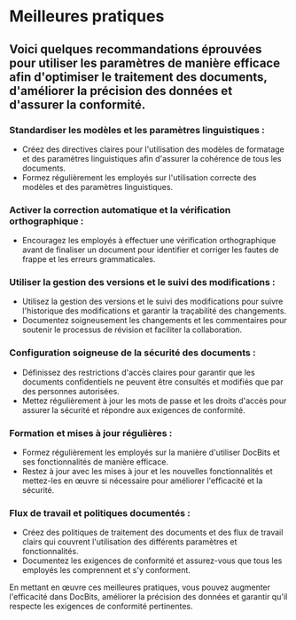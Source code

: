 # Meilleures pratiques

## Voici quelques recommandations éprouvées pour utiliser les paramètres de manière efficace afin d'optimiser le traitement des documents, d'améliorer la précision des données et d'assurer la conformité.

### Standardiser les modèles et les paramètres linguistiques :

* Créez des directives claires pour l'utilisation des modèles de formatage et des paramètres linguistiques afin d'assurer la cohérence de tous les documents.
* Formez régulièrement les employés sur l'utilisation correcte des modèles et des paramètres linguistiques.

### Activer la correction automatique et la vérification orthographique :

* Encouragez les employés à effectuer une vérification orthographique avant de finaliser un document pour identifier et corriger les fautes de frappe et les erreurs grammaticales.

### Utiliser la gestion des versions et le suivi des modifications :

* Utilisez la gestion des versions et le suivi des modifications pour suivre l'historique des modifications et garantir la traçabilité des changements.
* Documentez soigneusement les changements et les commentaires pour soutenir le processus de révision et faciliter la collaboration.&#x20;

### Configuration soigneuse de la sécurité des documents :

* Définissez des restrictions d'accès claires pour garantir que les documents confidentiels ne peuvent être consultés et modifiés que par des personnes autorisées.
* Mettez régulièrement à jour les mots de passe et les droits d'accès pour assurer la sécurité et répondre aux exigences de conformité.

### Formation et mises à jour régulières :

* Formez régulièrement les employés sur la manière d'utiliser DocBits et ses fonctionnalités de manière efficace.
* Restez à jour avec les mises à jour et les nouvelles fonctionnalités et mettez-les en œuvre si nécessaire pour améliorer l'efficacité et la sécurité.

### Flux de travail et politiques documentés :

* Créez des politiques de traitement des documents et des flux de travail clairs qui couvrent l'utilisation des différents paramètres et fonctionnalités.
* Documentez les exigences de conformité et assurez-vous que tous les employés les comprennent et s'y conforment.

En mettant en œuvre ces meilleures pratiques, vous pouvez augmenter l'efficacité dans DocBits, améliorer la précision des données et garantir qu'il respecte les exigences de conformité pertinentes.